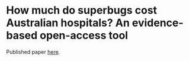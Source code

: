 # How much do superbugs cost Australian hospitals? An evidence-based open-access tool

Published paper [here](https://www.idhjournal.com.au/article/S2468-0451(17)30227-4/pdf).
